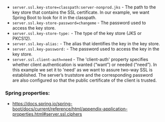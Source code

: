 - `server.ssl.key-store=classpath:server-nonprod.jks` - The path to the key store that contains the SSL certificate. In our example, we want Spring Boot to look for it in the classpath.
- `server.ssl.key-store-password=changeme` - The password used to access the key store.
- `server.ssl.key-store-type:` - The type of the key store (JKS or PKCS12).
- `server.ssl.key-alias:` - The alias that identifies the key in the key store.
- `server.ssl.key-password:` - The password used to access the key in the key store.
- `server.ssl.client-auth=need` - The 'client-auth' property specifies whether client authentication is wanted (“want”) or needed (“need”).
In this example we set it to 'need' as we want to assure two-way SSL is established.
The server’s truststore and the corresponding password are also configured so that the public certificate of the client is trusted.




### Spring properties:
- https://docs.spring.io/spring-boot/docs/current/reference/html/appendix-application-properties.html#server.ssl.ciphers